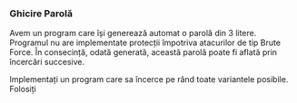 ### Ghicire Parolă

Avem un program care își generează automat o parolă din 3 litere.
Programul nu are implementate protecții împotriva atacurilor de tip Brute Force.
În consecință, odată generată, această parolă poate fi aflată prin încercări succesive.

Implementați un program care sa încerce pe rând toate variantele posibile.
Folosiți
